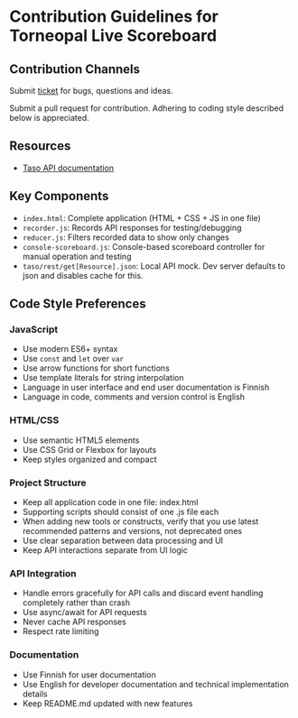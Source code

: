 # Contribution Guidelines for Torneopal Live Scoreboard

## Contribution Channels

Submit [ticket](https://github.com/terotil/torneopal-live-scoreboard/issues) for bugs, questions and ideas.

Submit a pull request for contribution.  Adhering to coding style described below is appreciated.

## Resources

- [Taso API documentation](https://salibandy.api.torneopal.com/taso/rest/help) 

## Key Components

- `index.html`: Complete application (HTML + CSS + JS in one file)
- `recorder.js`: Records API responses for testing/debugging
- `reducer.js`: Filters recorded data to show only changes
- `console-scoreboard.js`: Console-based scoreboard controller for manual operation and testing
- `taso/rest/get[Resource].json`: Local API mock. Dev server defaults to json and disables cache for this.

## Code Style Preferences

### JavaScript

- Use modern ES6+ syntax
- Use `const` and `let` over `var`
- Use arrow functions for short functions
- Use template literals for string interpolation
- Language in user interface and end user documentation is Finnish
- Language in code, comments and version control is English

### HTML/CSS

- Use semantic HTML5 elements
- Use CSS Grid or Flexbox for layouts
- Keep styles organized and compact

### Project Structure

- Keep all application code in one file: index.html
- Supporting scripts should consist of one .js file each
- When adding new tools or constructs, verify that you use latest recommended patterns and versions, not deprecated ones
- Use clear separation between data processing and UI
- Keep API interactions separate from UI logic

### API Integration

- Handle errors gracefully for API calls and discard event handling completely rather than crash
- Use async/await for API requests
- Never cache API responses
- Respect rate limiting

### Documentation

- Use Finnish for user documentation
- Use English for developer documentation and technical implementation details
- Keep README.md updated with new features
